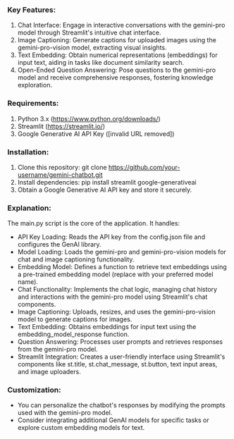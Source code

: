 ### Key Features:

1. Chat Interface: Engage in interactive conversations with the gemini-pro model through Streamlit's intuitive chat interface.
2. Image Captioning: Generate captions for uploaded images using the gemini-pro-vision model, extracting visual insights.
3. Text Embedding: Obtain numerical representations (embeddings) for input text, aiding in tasks like document similarity search.
4. Open-Ended Question Answering: Pose questions to the gemini-pro model and receive comprehensive responses, fostering knowledge exploration.

### Requirements:

1. Python 3.x (https://www.python.org/downloads/)
2. Streamlit (https://streamlit.io/)
3. Google Generative AI API Key ([invalid URL removed])

### Installation:

1. Clone this repository: git clone https://github.com/your-username/gemini-chatbot.git
2. Install dependencies: pip install streamlit google-generativeai
3. Obtain a Google Generative AI API key and store it securely.

### Explanation:

The main.py script is the core of the application. It handles:

  * API Key Loading: Reads the API key from the config.json file and configures the GenAI library.
  * Model Loading: Loads the gemini-pro and gemini-pro-vision models for chat and image captioning functionality.
  * Embedding Model: Defines a function to retrieve text embeddings using a pre-trained embedding model (replace with your preferred model name).
  * Chat Functionality: Implements the chat logic, managing chat history and interactions with the gemini-pro model using Streamlit's chat components.
  * Image Captioning: Uploads, resizes, and uses the gemini-pro-vision model to generate captions for images.
  * Text Embedding: Obtains embeddings for input text using the embedding_model_response function.
  * Question Answering: Processes user prompts and retrieves responses from the gemini-pro model.
  * Streamlit Integration: Creates a user-friendly interface using Streamlit's components like st.title, st.chat_message, st.button, text input areas, and image uploaders.
    
### Customization:

  * You can personalize the chatbot's responses by modifying the prompts used with the gemini-pro model.
  * Consider integrating additional GenAI models for specific tasks or explore custom embedding models for text.

